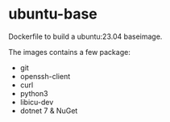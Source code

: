 # ubuntu-base
Dockerfile to build a ubuntu:23.04 baseimage.

The images contains a few package:
- git 
- openssh-client 
- curl 
- python3 
- libicu-dev
- dotnet 7 & NuGet
